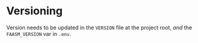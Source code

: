# Versioning

Version needs to be updated in the `VERSION` file at the project root, _and_ the `FAASM_VERSION` var in `.env`.